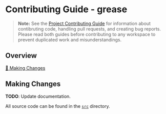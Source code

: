 # Contributing Guide - grease

> **Note:** See the [Project Contributing Guide](../../CONTRIBUTING.md) for
> information about contibruting code, handling pull requests, and creating bug
> reports. Please read both guides before contributing to any workspace to
> prevent duplicated work and misunderstandings.

## Overview

[🚧 Making Changes](#making-changes)

## Making Changes

**TODO**: Update documentation.

All source code can be found in the [`src`](src/) directory.
